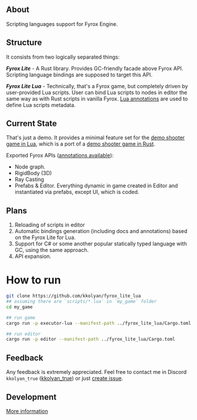 ## About
Scripting languages support for Fyrox Engine.

## Structure
It consists from two logically separated things:

_**Fyrox Lite**_ - A Rust library. Provides GC-friendly facade above Fyrox API. Scripting language
bindings are supposed to target this API.

_**Fyrox Lite Lua**_ - Technically, that's a Fyrox game, but completely driven by user-provided Lua scripts. User can bind Lua scripts to nodes in editor the same way as with Rust scripts in vanilla Fyrox. [Lua annotations](https://luals.github.io/wiki/annotations/) are used to define Lua scripts metadata.

## Current State
That's just a demo. It provides a minimal feature set for the [demo shooter game in Lua](https://github.com/kkolyan/fyrox_guards_lua), which is a port of a [demo shooter game in Rust](https://github.com/kkolyan/fyrox_guards).

Exported Fyrox APIs ([annotations available](https://github.com/kkolyan/fyrox_lite_lua/blob/main/fyrox-lite.lua)):
* Node graph.
* RigidBody (3D)
* Ray Casting
* Prefabs & Editor. Everything dynamic in game created in Editor and instantiated via prefabs, except UI, which is coded.

## Plans
1. Reloading of scripts in editor
2. Automatic bindings generation (including docs and annotations) based on the Fyrox Lite for Lua.
3. Support for C# or some another popular statically typed language with GC, using the same approach.
4. API expansion.

# How to run
```sh
git clone https://github.com/kkolyan/fyrox_lite_lua
## assuming there are `scripts/*.lua` in `my_game` folder
cd my_game

## run game
cargo run -p executor-lua --manifest-path ../fyrox_lite_lua/Cargo.toml

## run editor
cargo run -p editor --manifest-path ../fyrox_lite_lua/Cargo.toml
```

## Feedback
Any feedback is extremely appreciated.
Feel free to contact me in Discord `kkolyan_true` ([kkolyan_true](https://discord.com/users/333644000302989314)) or just [create issue](https://github.com/kkolyan/fyrox_lite_lua/issues/new).

## Development
[More information](dev.md)
